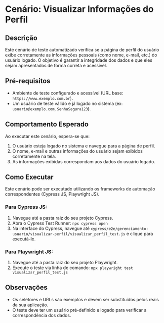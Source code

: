 # Cenário: Visualizar Informações do Perfil

## Descrição

Este cenário de teste automatizado verifica se a página de perfil do usuário exibe corretamente as informações pessoais (como nome, e-mail, etc.) do usuário logado. O objetivo é garantir a integridade dos dados e que eles sejam apresentados de forma correta e acessível.

## Pré-requisitos

* Ambiente de teste configurado e acessível (URL base: `https://www.exemplo.com.br`).
* Um usuário de teste válido e já logado no sistema (ex: `usuario@exemplo.com`, `SenhaSegura123`).

## Comportamento Esperado

Ao executar este cenário, espera-se que:

1. O usuário esteja logado no sistema e navegue para a página de perfil.
2. O nome, e-mail e outras informações do usuário sejam exibidos corretamente na tela.
3. As informações exibidas correspondam aos dados do usuário logado.

## Como Executar

Este cenário pode ser executado utilizando os frameworks de automação correspondentes (Cypress JS, Playwright JS).

### Para Cypress JS:

1. Navegue até a pasta raiz do seu projeto Cypress.
2. Abra o Cypress Test Runner: `npx cypress open`
3. Na interface do Cypress, navegue até `cypress/e2e/gerenciamento-usuario/visualizar-perfil/visualizar_perfil_test.js` e clique para executá-lo.

### Para Playwright JS:

1. Navegue até a pasta raiz do seu projeto Playwright.
2. Execute o teste via linha de comando: `npx playwright test visualizar_perfil_test.js`

## Observações

* Os seletores e URLs são exemplos e devem ser substituídos pelos reais da sua aplicação.
* O teste deve ter um usuário pré-definido e logado para verificar a correspondência dos dados.